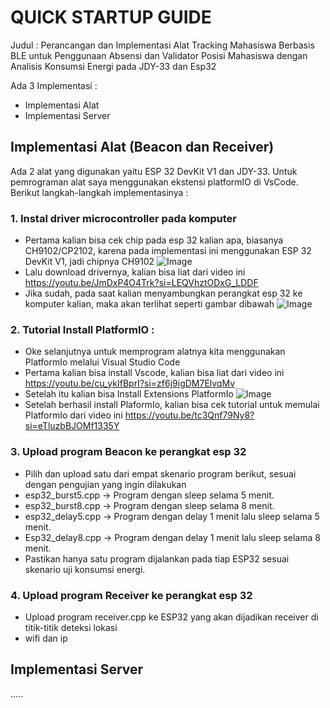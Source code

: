# QUICK STARTUP GUIDE
Judul : Perancangan dan Implementasi Alat Tracking Mahasiswa Berbasis BLE untuk Penggunaan Absensi dan Validator Posisi Mahasiswa dengan Analisis Konsumsi Energi pada JDY-33 dan Esp32


Ada 3 Implementasi :
- Implementasi Alat 
- Implementasi Server


## Implementasi Alat (Beacon dan Receiver)

Ada 2 alat yang digunakan yaitu ESP 32 DevKit V1 dan JDY-33. Untuk pemrograman alat saya menggunakan ekstensi platformIO di VsCode. Berikut langkah-langkah implementasinya :


### 1. Instal driver microcontroller pada komputer
- Pertama kalian bisa cek chip pada esp 32 kalian apa, biasanya CH9102/CP2102, karena pada implementasi ini menggunakan ESP 32 DevKit V1, jadi chipnya CH9102
![Image](https://github.com/user-attachments/assets/e8b23da9-5fc1-4b90-8a00-79e875326035)
- Lalu download drivernya, kalian bisa liat dari video ini https://youtu.be/JmDxP4O4Trk?si=LEQVhztODxG_LDDF
- Jika sudah, pada saat kalian menyambungkan perangkat esp 32 ke komputer kalian, maka akan terlihat seperti gambar dibawah
![Image](https://github.com/user-attachments/assets/d543da58-5879-495d-93c1-1245a99688c9)

### 2. Tutorial Install PlatformIO :
- Oke selanjutnya untuk memprogram alatnya kita menggunakan PlatformIo melalui Visual Studio Code
- Pertama kalian bisa install Vscode, kalian bisa liat dari video ini https://youtu.be/cu_ykIfBprI?si=zf6j9igDM7ElvqMv
- Setelah itu kalian bisa Install Extensions PlatformIo
![Image](https://github.com/user-attachments/assets/445eaa3f-3105-4677-86b4-41146e7c8187)
- Setelah berhasil install PlaformIo, kalian bisa cek tutorial untuk memulai PlatformIo dari video ini https://youtu.be/tc3Qnf79Ny8?si=eTluzbBJOMf1335Y

### 3. Upload program Beacon ke perangkat esp 32
- Pilih dan upload satu dari empat skenario program berikut, sesuai dengan pengujian yang ingin dilakukan
- esp32_burst5.cpp → Program dengan sleep selama 5 menit.
- esp32_burst8.cpp → Program dengan sleep selama 8 menit.
- esp32_delay5.cpp → Program dengan delay 1 menit lalu sleep selama 5 menit.
- Esp32_delay8.cpp → Program dengan delay 1 menit lalu sleep selama 8 menit.
- Pastikan hanya satu program dijalankan pada tiap ESP32 sesuai skenario uji konsumsi energi.

### 4. Upload program Receiver ke perangkat esp 32
- Upload program receiver.cpp ke ESP32 yang akan dijadikan receiver di titik-titik deteksi lokasi
- wifi dan ip


## Implementasi Server 

.....










